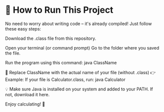 # 🚀 How to Run This Project
No need to worry about writing code – it's already compiled! Just follow these easy steps:

Download the .class file from this repository.

Open your terminal (or command prompt)
Go to the folder where you saved the file.

Run the program using this command:
java ClassName

🔸 Replace ClassName with the actual name of your file (without .class)
👉 Example: If your file is Calculator.class, run:
java Calculator

💡 Make sure Java is installed on your system and added to your PATH. If not, download it here.

Enjoy calculating! 🧮
